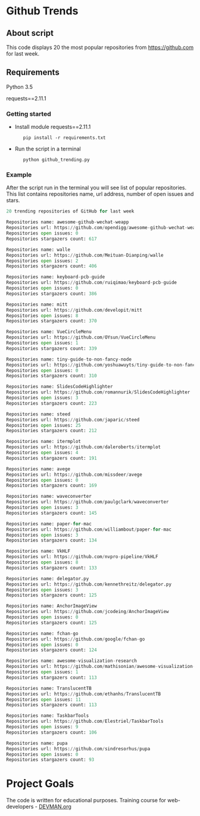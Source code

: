# Github Trends

## About script

This code displays 20 the most popular repositories from https://github.com for last week.   

## Requirements

Python 3.5

requests==2.11.1

### Getting started

* Install module requests==2.11.1
      
         pip install -r requirements.txt

* Run the script in a terminal

         python github_trending.py


### Example

After the script run in the terminal you will see list of popular repositories. This list contains repositories name, url address, number of open issues and stars.

```python
20 trending repositories of GitHub for last week

Repositories name: awesome-github-wechat-weapp
Repositories url: https://github.com/opendigg/awesome-github-wechat-weapp
Repositories open issues: 0
Repositories stargazers count: 617

Repositories name: walle
Repositories url: https://github.com/Meituan-Dianping/walle
Repositories open issues: 2
Repositories stargazers count: 406

Repositories name: keyboard-pcb-guide
Repositories url: https://github.com/ruiqimao/keyboard-pcb-guide
Repositories open issues: 0
Repositories stargazers count: 386

Repositories name: mitt
Repositories url: https://github.com/developit/mitt
Repositories open issues: 8
Repositories stargazers count: 370

Repositories name: VueCircleMenu
Repositories url: https://github.com/OYsun/VueCircleMenu
Repositories open issues: 1
Repositories stargazers count: 339

Repositories name: tiny-guide-to-non-fancy-node
Repositories url: https://github.com/yoshuawuyts/tiny-guide-to-non-fancy-node
Repositories open issues: 0
Repositories stargazers count: 310

Repositories name: SlidesCodeHighlighter
Repositories url: https://github.com/romannurik/SlidesCodeHighlighter
Repositories open issues: 3
Repositories stargazers count: 223

Repositories name: steed
Repositories url: https://github.com/japaric/steed
Repositories open issues: 25
Repositories stargazers count: 212

Repositories name: itermplot
Repositories url: https://github.com/daleroberts/itermplot
Repositories open issues: 4
Repositories stargazers count: 191

Repositories name: avege
Repositories url: https://github.com/missdeer/avege
Repositories open issues: 0
Repositories stargazers count: 169

Repositories name: waveconverter
Repositories url: https://github.com/paulgclark/waveconverter
Repositories open issues: 3
Repositories stargazers count: 145

Repositories name: paper-for-mac
Repositories url: https://github.com/williambout/paper-for-mac
Repositories open issues: 3
Repositories stargazers count: 134

Repositories name: VkHLF
Repositories url: https://github.com/nvpro-pipeline/VkHLF
Repositories open issues: 8
Repositories stargazers count: 133

Repositories name: delegator.py
Repositories url: https://github.com/kennethreitz/delegator.py
Repositories open issues: 3
Repositories stargazers count: 125

Repositories name: AnchorImageView
Repositories url: https://github.com/jcodeing/AnchorImageView
Repositories open issues: 0
Repositories stargazers count: 125

Repositories name: fchan-go
Repositories url: https://github.com/google/fchan-go
Repositories open issues: 0
Repositories stargazers count: 124

Repositories name: awesome-visualization-research
Repositories url: https://github.com/mathisonian/awesome-visualization-research
Repositories open issues: 1
Repositories stargazers count: 113

Repositories name: TranslucentTB
Repositories url: https://github.com/ethanhs/TranslucentTB
Repositories open issues: 11
Repositories stargazers count: 113

Repositories name: TaskbarTools
Repositories url: https://github.com/Elestriel/TaskbarTools
Repositories open issues: 9
Repositories stargazers count: 106

Repositories name: pupa
Repositories url: https://github.com/sindresorhus/pupa
Repositories open issues: 0
Repositories stargazers count: 93

```

# Project Goals

The code is written for educational purposes. Training course for web-developers - [DEVMAN.org](https://devman.org)
